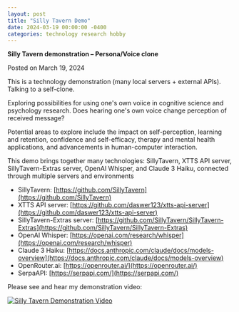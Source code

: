 ```yaml
---
layout: post
title: "Silly Tavern Demo"
date: 2024-03-19 00:00:00 -0400
categories: technology research hobby
---
```


**Silly Tavern demonstration – Persona/Voice clone**

Posted on March 19, 2024

This is a technology demonstration (many local servers + external APIs). Talking to a self-clone.

Exploring possibilities for using one's own voiice in cognitive science and psychology research. Does hearing one's own voice change perception of received message?

Potential areas to explore include the impact on self-perception, learning and retention, confidence and self-efficacy, therapy and mental health applications, and advancements in human-computer interaction.


This demo brings together many technologies: SillyTavern, XTTS API server, SillyTavern-Extras server, OpenAI Whisper, and Claude 3 Haiku, connected through multiple servers and environments

- SillyTavern: [https://github.com/SillyTavern](https://github.com/SillyTavern)
- XTTS API server: [https://github.com/daswer123/xtts-api-server](https://github.com/daswer123/xtts-api-server)
- SillyTavern-Extras server: [https://github.com/SillyTavern/SillyTavern-Extras](https://github.com/SillyTavern/SillyTavern-Extras)
- OpenAI Whisper: [https://openai.com/research/whisper](https://openai.com/research/whisper)
- Claude 3 Haiku: [https://docs.anthropic.com/claude/docs/models-overview](https://docs.anthropic.com/claude/docs/models-overview)
- OpenRouter.ai: [https://openrouter.ai/](https://openrouter.ai/)
- SerpaAPI: [https://serpapi.com/](https://serpapi.com/)

Please see and hear my demonstration video:

[![Silly Tavern Demonstration Video](https://img.youtube.com/vi/LTZUoXLnzCA/0.jpg)](https://www.youtube.com/watch?v=LTZUoXLnzCA)

